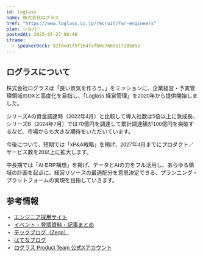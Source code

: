 ```yaml
---
id: loglass
name: 株式会社ログラス
href: "https://www.loglass.co.jp/recruit/for-engineers"
plan: シルバー
postedAt: 2025-05-27 08:48
iframe:
  - speakerDeck: 92f8ed1f5f164fafb0a7669e17285057
---
```


<div style="text-align: left; max-width: 800px; margin: 0 auto; font-family: sans-serif;">

  <h2 style="text-align: left;">ログラスについて</h2>

  <p>
    株式会社ログラスは「良い景気を作ろう。」をミッションに、企業経営・予実管理領域のDXと高度化を目指し、「Loglass 経営管理」を2020年から提供開始しました。
  </p>

  <p>
    シリーズAの資金調達時（2022年4月）と比較して導入社数は5倍以上に急成長、シリーズB（2024年7月）では70億円を調達して累計調達額が100億円を突破するなど、市場からも大きな期待をいただいています。
  </p>

  <p>
    今後について、短期では「xP&A戦略」を掲げ、2027年4月までにプロダクト／サービス数を20以上に拡大します。
  </p>

  <p>
    中長期では「AI ERP構想」を掲げ、データとAIの力をフル活用し、あらゆる領域の計画を起点に、経営リソースの最適配分を意思決定できる、プランニング・プラットフォームの実現を目指していきます。
  </p>

  <h2 style="text-align: left;">参考情報</h2>
  <ul style="padding-left: 20px;">
    <li><a href="https://www.loglass.co.jp/recruit/for-engineers" target="_blank">エンジニア採用サイト</a></li>
    <li><a href="https://prd-blog.loglass.co.jp/entry/engineer_list" target="_blank">イベント・登壇資料・記事まとめ</a></li>
    <li><a href="https://zenn.dev/p/loglass" target="_blank">テックブログ（Zenn）</a></li>
    <li><a href="https://prd-blog.loglass.co.jp/" target="_blank">はてなブログ</a></li>
    <li><a href="https://x.com/loglass_product" target="_blank">ログラス Product Team 公式Xアカウント</a></li>
  </ul>

</div>
